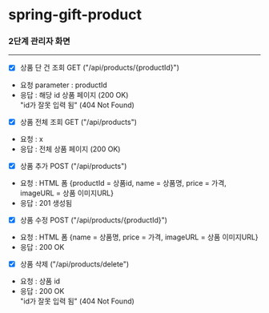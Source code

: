 # spring-gift-product

### 2단계 관리자 화면
---
- [x] 상품 단 건 조회 GET ("/api/products/{productId}")
- 요청 parameter : productId
- 응답 : 해당 id 상품 페이지 (200 OK) </br> "id가 잘못 입력 됨" (404 Not Found)
- [x] 상품 전체 조회 GET ("/api/products")
- 요청 : x
- 응답 : 전체 상품 페이지 (200 OK)
- [x] 상품 추가 POST ("/api/products")
- 요청 : HTML 폼 {productId = 상품id, name = 상품명, price = 가격, imageURL = 상품 이미지URL}
- 응답 : 201 생성됨
- [x] 상품 수정 POST ("/api/products/{productId}")
- 요청 : HTML 폼 {name = 상품명, price = 가격, imageURL = 상품 이미지URL}
- 응답 : 200 OK
- [x] 상품 삭제 ("/api/products/delete")
- 요청 : 상품 id
- 응답 : 200 OK </br> "id가 잘못 입력 됨" (404 Not Found)
